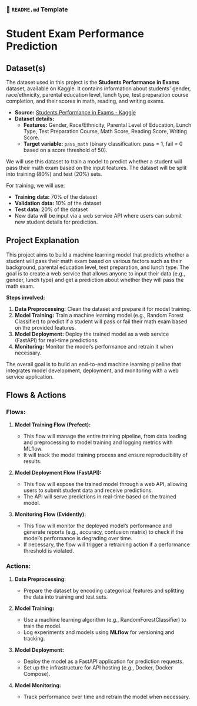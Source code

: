 ### 📝 `README.md` Template

# Student Exam Performance Prediction

## Dataset(s)
The dataset used in this project is the **Students Performance in Exams** dataset, available on Kaggle. It contains information about students' gender, race/ethnicity, parental education level, lunch type, test preparation course completion, and their scores in math, reading, and writing exams.

- **Source:** [Students Performance in Exams - Kaggle](https://www.kaggle.com/datasets/spscientist/students-performance-in-exams)
- **Dataset details:**
  - **Features:** Gender, Race/Ethnicity, Parental Level of Education, Lunch Type, Test Preparation Course, Math Score, Reading Score, Writing Score.
  - **Target variable:** `pass_math` (binary classification: pass = 1, fail = 0 based on a score threshold of 50).

We will use this dataset to train a model to predict whether a student will pass their math exam based on the input features. The dataset will be split into training (80%) and test (20%) sets.

For training, we will use:
- **Training data:** 70% of the dataset
- **Validation data:** 10% of the dataset
- **Test data:** 20% of the dataset
- New data will be input via a web service API where users can submit new student details for prediction.

## Project Explanation
This project aims to build a machine learning model that predicts whether a student will pass their math exam based on various factors such as their background, parental education level, test preparation, and lunch type. The goal is to create a web service that allows anyone to input their data (e.g., gender, lunch type) and get a prediction about whether they will pass the math exam.

**Steps involved:**
1. **Data Preprocessing:** Clean the dataset and prepare it for model training.
2. **Model Training:** Train a machine learning model (e.g., Random Forest Classifier) to predict if a student will pass or fail their math exam based on the provided features.
3. **Model Deployment:** Deploy the trained model as a web service (FastAPI) for real-time predictions.
4. **Monitoring:** Monitor the model’s performance and retrain it when necessary.

The overall goal is to build an end-to-end machine learning pipeline that integrates model development, deployment, and monitoring with a web service application.

## Flows & Actions

### Flows:
1. **Model Training Flow (Prefect):**
   - This flow will manage the entire training pipeline, from data loading and preprocessing to model training and logging metrics with MLflow.
   - It will track the model training process and ensure reproducibility of results.

2. **Model Deployment Flow (FastAPI):**
   - This flow will expose the trained model through a web API, allowing users to submit student data and receive predictions.
   - The API will serve predictions in real-time based on the trained model.

3. **Monitoring Flow (Evidently):**
   - This flow will monitor the deployed model’s performance and generate reports (e.g., accuracy, confusion matrix) to check if the model’s performance is degrading over time.
   - If necessary, the flow will trigger a retraining action if a performance threshold is violated.

### Actions:
1. **Data Preprocessing:**
   - Prepare the dataset by encoding categorical features and splitting the data into training and test sets.

2. **Model Training:**
   - Use a machine learning algorithm (e.g., RandomForestClassifier) to train the model.
   - Log experiments and models using **MLflow** for versioning and tracking.

3. **Model Deployment:**
   - Deploy the model as a FastAPI application for prediction requests.
   - Set up the infrastructure for API hosting (e.g., Docker, Docker Compose).

4. **Model Monitoring:**
   - Track performance over time and retrain the model when necessary.
